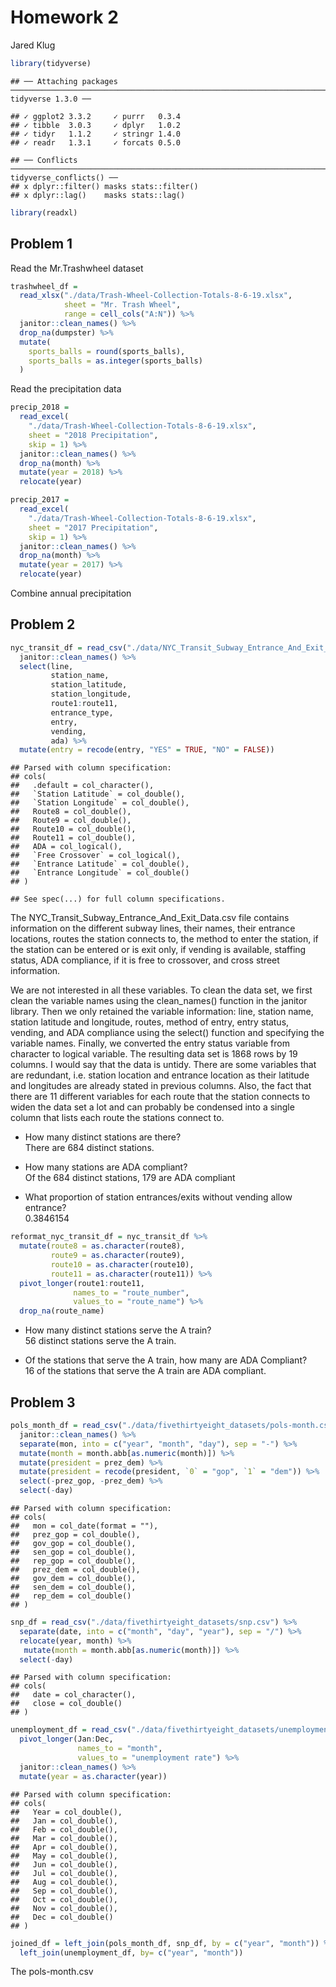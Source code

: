 Homework 2
================
Jared Klug

``` r
library(tidyverse)
```

    ## ── Attaching packages ────────────────────────────────────────────────────────────────────────────────────────────── tidyverse 1.3.0 ──

    ## ✓ ggplot2 3.3.2     ✓ purrr   0.3.4
    ## ✓ tibble  3.0.3     ✓ dplyr   1.0.2
    ## ✓ tidyr   1.1.2     ✓ stringr 1.4.0
    ## ✓ readr   1.3.1     ✓ forcats 0.5.0

    ## ── Conflicts ───────────────────────────────────────────────────────────────────────────────────────────────── tidyverse_conflicts() ──
    ## x dplyr::filter() masks stats::filter()
    ## x dplyr::lag()    masks stats::lag()

``` r
library(readxl)
```

## Problem 1

Read the Mr.Trashwheel dataset

``` r
trashwheel_df = 
  read_xlsx("./data/Trash-Wheel-Collection-Totals-8-6-19.xlsx", 
            sheet = "Mr. Trash Wheel",
            range = cell_cols("A:N")) %>%
  janitor::clean_names() %>%
  drop_na(dumpster) %>%
  mutate(
    sports_balls = round(sports_balls),
    sports_balls = as.integer(sports_balls)
  )
```

Read the precipitation data

``` r
precip_2018 = 
  read_excel(
    "./data/Trash-Wheel-Collection-Totals-8-6-19.xlsx", 
    sheet = "2018 Precipitation",
    skip = 1) %>%
  janitor::clean_names() %>%
  drop_na(month) %>%
  mutate(year = 2018) %>%
  relocate(year)

precip_2017 = 
  read_excel(
    "./data/Trash-Wheel-Collection-Totals-8-6-19.xlsx", 
    sheet = "2017 Precipitation",
    skip = 1) %>%
  janitor::clean_names() %>%
  drop_na(month) %>%
  mutate(year = 2017) %>%
  relocate(year)
```

Combine annual precipitation

## Problem 2

``` r
nyc_transit_df = read_csv("./data/NYC_Transit_Subway_Entrance_And_Exit_Data.csv") %>% 
  janitor::clean_names() %>% 
  select(line, 
         station_name, 
         station_latitude, 
         station_longitude, 
         route1:route11, 
         entrance_type, 
         entry, 
         vending, 
         ada) %>% 
  mutate(entry = recode(entry, "YES" = TRUE, "NO" = FALSE))
```

    ## Parsed with column specification:
    ## cols(
    ##   .default = col_character(),
    ##   `Station Latitude` = col_double(),
    ##   `Station Longitude` = col_double(),
    ##   Route8 = col_double(),
    ##   Route9 = col_double(),
    ##   Route10 = col_double(),
    ##   Route11 = col_double(),
    ##   ADA = col_logical(),
    ##   `Free Crossover` = col_logical(),
    ##   `Entrance Latitude` = col_double(),
    ##   `Entrance Longitude` = col_double()
    ## )

    ## See spec(...) for full column specifications.

The NYC\_Transit\_Subway\_Entrance\_And\_Exit\_Data.csv file contains
information on the different subway lines, their names, their entrance
locations, routes the station connects to, the method to enter the
station, if the station can be entered or is exit only, if vending is
available, staffing status, ADA compliance, if it is free to crossover,
and cross street information.

We are not interested in all these variables. To clean the data set, we
first clean the variable names using the clean\_names() function in the
janitor library. Then we only retained the variable information: line,
station name, station latitude and longitude, routes, method of entry,
entry status, vending, and ADA compliance using the select() function
and specifying the variable names. Finally, we converted the entry
status variable from character to logical variable. The resulting data
set is 1868 rows by 19 columns. I would say that the data is untidy.
There are some variables that are redundant, i.e. station location and
entrance location as their latitude and longitudes are already stated in
previous columns. Also, the fact that there are 11 different variables
for each route that the station connects to widen the data set a lot and
can probably be condensed into a single column that lists each route the
stations connect to.

  - How many distinct stations are there?  
    There are 684 distinct stations.

  - How many stations are ADA compliant?  
    Of the 684 distinct stations, 179 are ADA compliant

  - What proportion of station entrances/exits without vending allow
    entrance?  
    0.3846154

<!-- end list -->

``` r
reformat_nyc_transit_df = nyc_transit_df %>% 
  mutate(route8 = as.character(route8),
         route9 = as.character(route9),
         route10 = as.character(route10),
         route11 = as.character(route11)) %>% 
  pivot_longer(route1:route11,
              names_to = "route_number",
              values_to = "route_name") %>% 
  drop_na(route_name)
```

  - How many distinct stations serve the A train?  
    56 distinct stations serve the A train.

  - Of the stations that serve the A train, how many are ADA
    Compliant?  
    16 of the stations that serve the A train are ADA compliant.

## Problem 3

``` r
pols_month_df = read_csv("./data/fivethirtyeight_datasets/pols-month.csv") %>% 
  janitor::clean_names() %>% 
  separate(mon, into = c("year", "month", "day"), sep = "-") %>% 
  mutate(month = month.abb[as.numeric(month)]) %>% 
  mutate(president = prez_dem) %>% 
  mutate(president = recode(president, `0` = "gop", `1` = "dem")) %>% 
  select(-prez_gop, -prez_dem) %>% 
  select(-day)
```

    ## Parsed with column specification:
    ## cols(
    ##   mon = col_date(format = ""),
    ##   prez_gop = col_double(),
    ##   gov_gop = col_double(),
    ##   sen_gop = col_double(),
    ##   rep_gop = col_double(),
    ##   prez_dem = col_double(),
    ##   gov_dem = col_double(),
    ##   sen_dem = col_double(),
    ##   rep_dem = col_double()
    ## )

``` r
snp_df = read_csv("./data/fivethirtyeight_datasets/snp.csv") %>% 
  separate(date, into = c("month", "day", "year"), sep = "/") %>% 
  relocate(year, month) %>% 
   mutate(month = month.abb[as.numeric(month)]) %>% 
  select(-day)
```

    ## Parsed with column specification:
    ## cols(
    ##   date = col_character(),
    ##   close = col_double()
    ## )

``` r
unemployment_df = read_csv("./data/fivethirtyeight_datasets/unemployment.csv") %>% 
  pivot_longer(Jan:Dec,
               names_to = "month",
               values_to = "unemployment rate") %>% 
  janitor::clean_names() %>% 
  mutate(year = as.character(year))
```

    ## Parsed with column specification:
    ## cols(
    ##   Year = col_double(),
    ##   Jan = col_double(),
    ##   Feb = col_double(),
    ##   Mar = col_double(),
    ##   Apr = col_double(),
    ##   May = col_double(),
    ##   Jun = col_double(),
    ##   Jul = col_double(),
    ##   Aug = col_double(),
    ##   Sep = col_double(),
    ##   Oct = col_double(),
    ##   Nov = col_double(),
    ##   Dec = col_double()
    ## )

``` r
joined_df = left_join(pols_month_df, snp_df, by = c("year", "month")) %>% 
  left_join(unemployment_df, by= c("year", "month"))
```

The pols-month.csv
